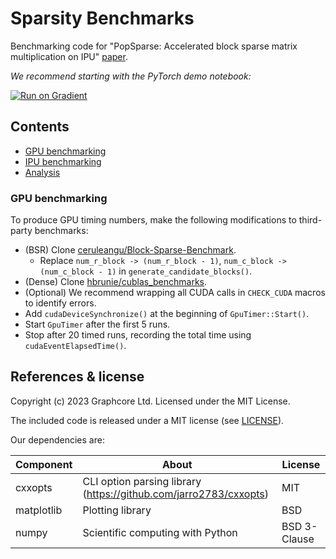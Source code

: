 # Sparsity Benchmarks

Benchmarking code for "PopSparse: Accelerated block sparse matrix multiplication on IPU" [paper](https://arxiv.org/abs/2303.16999).

_We recommend starting with the PyTorch demo notebook:_

[![Run on Gradient](https://assets.paperspace.io/img/gradient-badge.svg)](https://console.paperspace.com/github/graphcore-research/notebooks?container=graphcore%2Fpytorch-jupyter%3A3.2.0-ubuntu-20.04&machine=Free-IPU-POD4&file=%2Fsparsity_benchmarks%2FSpMM.ipynb)

## Contents

 - [GPU benchmarking](#gpu-benchmarking)
 - [IPU benchmarking](ipu/)
 - [Analysis](analysis/)

### GPU benchmarking

To produce GPU timing numbers, make the following modifications to third-party benchmarks:

 - (BSR) Clone [ceruleangu/Block-Sparse-Benchmark](https://github.com/ceruleangu/Block-Sparse-Benchmark).
   - Replace `num_r_block -> (num_r_block - 1)`, `num_c_block -> (num_c_block - 1)` in `generate_candidate_blocks()`.
 - (Dense) Clone [hbrunie/cublas_benchmarks](https://github.com/hbrunie/cublas_benchmarks).
 - (Optional) We recommend wrapping all CUDA calls in `CHECK_CUDA` macros to identify errors.
 - Add `cudaDeviceSynchronize()` at the beginning of `GpuTimer::Start()`.
 - Start `GpuTimer` after the first 5 runs.
 - Stop after 20 timed runs, recording the total time using `cudaEventElapsedTime()`.

## References & license

Copyright (c) 2023 Graphcore Ltd. Licensed under the MIT License.

The included code is released under a MIT license (see [LICENSE](LICENSE)).

Our dependencies are:

| Component | About | License |
| --- | --- | --- |
| cxxopts | CLI option parsing library (https://github.com/jarro2783/cxxopts) | MIT |
| matplotlib | Plotting library | BSD |
| numpy | Scientific computing with Python | BSD 3-Clause |
